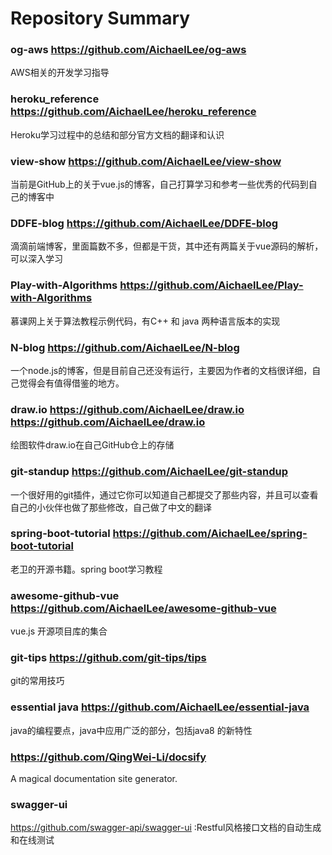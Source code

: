 # Repository Summary

### og-aws https://github.com/AichaelLee/og-aws
AWS相关的开发学习指导

### heroku_reference https://github.com/AichaelLee/heroku_reference
Heroku学习过程中的总结和部分官方文档的翻译和认识
### view-show https://github.com/AichaelLee/view-show
当前是GitHub上的关于vue.js的博客，自己打算学习和参考一些优秀的代码到自己的博客中
### DDFE-blog https://github.com/AichaelLee/DDFE-blog
滴滴前端博客，里面篇数不多，但都是干货，其中还有两篇关于vue源码的解析，可以深入学习
### Play-with-Algorithms https://github.com/AichaelLee/Play-with-Algorithms
慕课网上关于算法教程示例代码，有C++ 和 java 两种语言版本的实现
### N-blog https://github.com/AichaelLee/N-blog
一个node.js的博客，但是目前自己还没有运行，主要因为作者的文档很详细，自己觉得会有值得借鉴的地方。
### draw.io https://github.com/AichaelLee/draw.io https://github.com/AichaelLee/draw.io
绘图软件draw.io在自己GitHub仓上的存储
### git-standup https://github.com/AichaelLee/git-standup
一个很好用的git插件，通过它你可以知道自己都提交了那些内容，并且可以查看自己的小伙伴也做了那些修改，自己做了中文的翻译
### spring-boot-tutorial https://github.com/AichaelLee/spring-boot-tutorial
老卫的开源书籍。spring boot学习教程
 ### awesome-github-vue https://github.com/AichaelLee/awesome-github-vue
 vue.js 开源项目库的集合
 ### git-tips https://github.com/git-tips/tips
 git的常用技巧
 ### essential java https://github.com/AichaelLee/essential-java
 java的编程要点，java中应用广泛的部分，包括java8 的新特性


### https://github.com/QingWei-Li/docsify 
A magical documentation site generator.


### swagger-ui 
https://github.com/swagger-api/swagger-ui
:Restful风格接口文档的自动生成和在线测试
